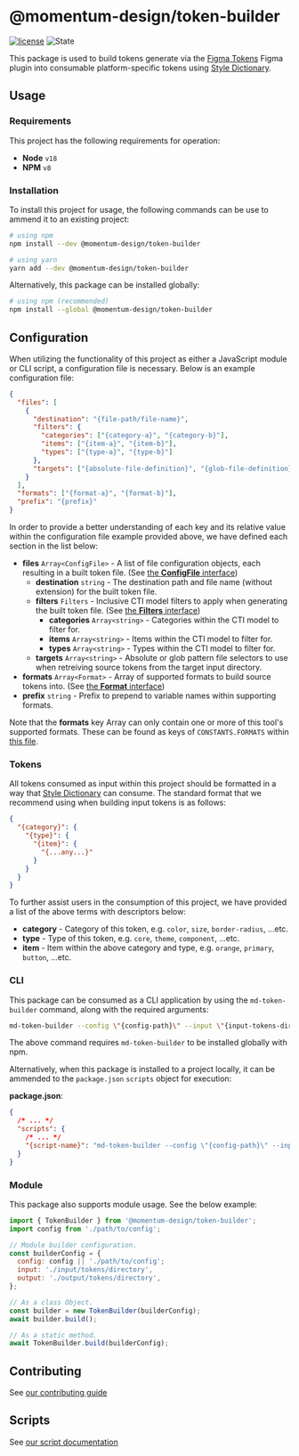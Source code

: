 # @momentum-design/token-builder

[![license](https://img.shields.io/badge/License-MIT-blueviolet?style=flat-square)](https://github.com/momentum-design/momentum-design/blob/design-token-updates/LICENSE)
![State](https://img.shields.io/badge/State-Alpha-blue?style=flat-square)

This package is used to build tokens generate via the [Figma Tokens](https://www.figma.com/community/plugin/843461159747178978/Figma-Tokens) Figma plugin into consumable platform-specific tokens using [Style Dictionary](https://amzn.github.io/style-dictionary/#/).

## Usage

### Requirements

This project has the following requirements for operation:

* **Node** `v18`
* **NPM** `v8`

### Installation

To install this project for usage, the following commands can be use to ammend it to an existing project:

```bash
# using npm
npm install --dev @momentum-design/token-builder

# using yarn
yarn add --dev @momentum-design/token-builder
```

Alternatively, this package can be installed globally:

```bash
# using npm (recommended)
npm install --global @momentum-design/token-builder
```

## Configuration

When utilizing the functionality of this project as either a JavaScript module or CLI script, a configuration file is necessary. Below is an example configuration file:

```json
{
  "files": [
    {
      "destination": "{file-path/file-name}",
      "filters": {
        "categories": ["{category-a}", "{category-b}"],
        "items": ["{item-a}", "{item-b}"],
        "types": ["{type-a}", "{type-b}"]
      },
      "targets": ["{absolute-file-definition}", "{glob-file-definition}"]
    }
  ],
  "formats": ["{format-a}", "{format-b}"],
  "prefix": "{prefix}"
}
```

In order to provide a better understanding of each key and its relative value within the configuration file example provided above, we have defined each section in the list below:

* **files** `Array<ConfigFile>` - A list of file configuration objects, each resulting in a built token file. (See [the **ConfigFile** interface](https://github.com/momentum-design/momentum-design/blob/design-token-updates/packages/%40momentum-design/token-builder/src/common/types.ts))
  * **destination** `string` - The destination path and file name (without extension) for the built token file.
  * **filters** `Filters` - Inclusive CTI model filters to apply when generating the built token file. (See [the **Filters** interface](https://github.com/momentum-design/momentum-design/blob/design-token-updates/packages/%40momentum-design/token-builder/src/common/types.ts))
    * **categories** `Array<string>` - Categories within the CTI model to filter for.
    * **items** `Array<string>` - Items within the CTI model to filter for.
    * **types** `Array<string>` - Types within the CTI model to filter for.
  * **targets** `Array<string>` - Absolute or glob pattern file selectors to use when retreiving source tokens from the target input directory.
* **formats** `Array<Format>` - Array of supported formats to build source tokens into. (See [the **Format** interface](https://github.com/momentum-design/momentum-design/blob/design-token-updates/packages/%40momentum-design/token-builder/src/common/types.ts))
* **prefix** `string` - Prefix to prepend to variable names within supporting formats.

Note that the **formats** key Array can only contain one or more of this tool's supported formats. These can be found as keys of `CONSTANTS.FORMATS` within [this file](https://github.com/momentum-design/momentum-design/blob/design-token-updates/packages/%40momentum-design/token-builder/src/common/constants.ts).

### Tokens

All tokens consumed as input within this project should be formatted in a way that [Style Dictionary](https://amzn.github.io/style-dictionary/#/) can consume. The standard format that we recommend using when building input tokens is as follows:

```json
{
  "{category}": {
    "{type}": {
      "{item}": {
        "{...any...}"
      }
    }
  }
}
```

To further assist users in the consumption of this project, we have provided a list of the above terms with descriptors below:

* **category** - Category of this token, e.g. `color`, `size`, `border-radius`, ...etc.
* **type** - Type of this token, e.g. `core`, `theme`, `component`, ...etc.
* **item** - Item within the above category and type, e.g. `orange`, `primary`, `button`, ...etc.

### CLI

This package can be consumed as a CLI application by using the `md-token-builder` command, along with the required arguments:

```bash
md-token-builder --config \"{config-path}\" --input \"{input-tokens-directory}\" --output \"{output-tokens-directory}\"
```

The above command requires `md-token-builder` to be installed globally with npm.

Alternatively, when this package is installed to a project locally, it can be ammended to the `package.json` `scripts` object for execution:

**package.json**:

```json
{
  /* ... */
  "scripts": {
    /* ... */
    "{script-name}": "md-token-builder --config \"{config-path}\" --input \"{input-tokens-directory}\" --output \"{output-tokens-directory}\""
  }
}
```

### Module

This package also supports module usage. See the below example:

```js
import { TokenBuilder } from '@momentum-design/token-builder';
import config from './path/to/config';

// Module builder configuration.
const builderConfig = {
  config: config || './path/to/config';
  input: './input/tokens/directory',
  output: './output/tokens/directory',
};

// As a class Object.
const builder = new TokenBuilder(builderConfig);
await builder.build();

// As a static method.
await TokenBuilder.build(builderConfig);
```

## Contributing

See [our contributing guide](./CONTRIBUTING.md)

## Scripts

See [our script documentation](./SCRIPTS.md)
